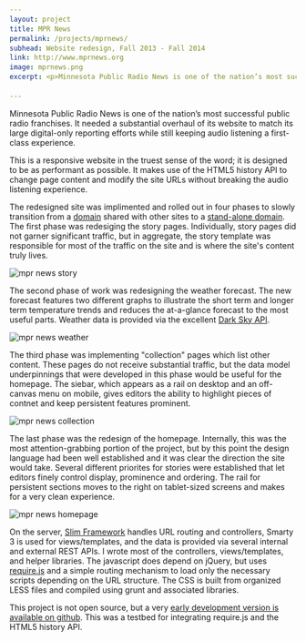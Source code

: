 ```yaml
---
layout: project
title: MPR News
permalink: /projects/mprnews/
subhead: Website redesign, Fall 2013 - Fall 2014
link: http://www.mprnews.org
image: mprnews.png
excerpt: <p>Minnesota Public Radio News is one of the nation’s most successful public radio franchises. It needed a substantial overhaul of its website to match its large digital-only reporting efforts while still keeping audio listening a first-class experience.</p> <p>This is a responsive website in the truest sense of the word; it’s designed to be fast, look good, and work well on all screen sizes.</p> 

---
```


Minnesota Public Radio News is one of the nation’s most successful public radio franchises. It needed a substantial overhaul of its website to match its large digital-only reporting efforts while still keeping audio listening a first-class experience.

This is a responsive website in the truest sense of the word; it is designed to be as performant as possible. It makes use of the HTML5 history API to change page content and modify the site URLs without breaking the audio listening experience.

The redesigned site was implimented and rolled out in four phases to slowly transition from a [domain](http://minnesota.publicradio.org/) shared with other sites to a [stand-alone domain](http://www.mprnews.org/). The first phase was redesiging the story pages. Individually, story pages did not garner significant traffic, but in aggregate, the story template was responsible for most of the traffic on the site and is where the site's content truly lives. 

<img src="/images/mprnews/story.jpg" srcset="/images/mprnews/story.jpg 1x, /images/mprnews/story-2x.jpg 2x"  alt="mpr news story"/>

The second phase of work was redesigning the weather forecast. The new forecast features two different graphs to illustrate the short term and longer term temperature trends and reduces the at-a-glance forecast to the most useful parts. Weather data is provided via the excellent [Dark Sky API](https://developer.forecast.io/docs).

<img src="/images/mprnews/weather.jpg" srcset="/images/mprnews/weather.jpg 1x, /images/mprnews/weather-2x.jpg 2x"  alt="mpr news weather"/>

The third phase was implementing "collection" pages which list other content. These pages do not receive substantial traffic, but the data model underpinnings that were developed in this phase would be useful for the homepage. The siebar, which appears as a rail on desktop and an off-canvas menu on mobile, gives editors the ability to highlight pieces of contnet and keep persistent features prominent.

<img src="/images/mprnews/collection.jpg" srcset="/images/mprnews/collection.jpg 1x, /images/mprnews/collection-2x.jpg 2x"  alt="mpr news collection"/>

The last phase was the redesign of the homepage. Internally, this was the most attention-grabbing portion of the project, but by this point the design language had been well established and it was clear the direction the site would take. Several different priorites for stories were established that let editors finely control display, prominence and ordering. The rail for persistent sections moves to the right on tablet-sized screens and makes for a very clean experience. 

<img src="/images/mprnews/homepage.jpg" srcset="/images/mprnews/homepage.jpg 1x, /images/mprnews/homepage-2x.jpg 2x"  alt="mpr news homepage"/>


On the server, [Slim Framework](http://www.slimframework.com/) handles URL routing and controllers, Smarty 3 is used for views/templates, and the data is provided via several internal and external REST APIs. I wrote most of the controllers, views/templates, and helper libraries. The javascript does depend on jQuery, but uses [require.js](http://requirejs.org/) and a simple routing mechanism to load only the necessary scripts depending on the URL structure. The CSS is built from organized LESS files and compiled using grunt and associated libraries. 

This project is not open source, but a very [early development version is available on github](https://github.com/APMG/requiredemo). This was a testbed for integrating require.js and the HTML5 history API. 

